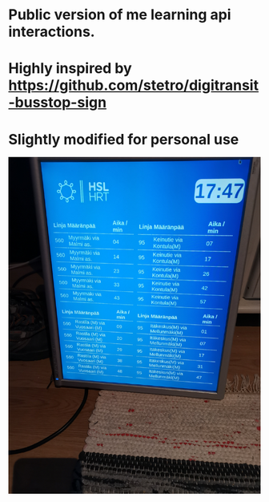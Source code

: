# Public version of me learning api interactions.
# Highly inspired by https://github.com/stetro/digitransit-busstop-sign

# Slightly modified for personal use
![alt text](https://github.com/shiimu/BusPublic/blob/master/IMG_20201229_174709.jpg?raw=true)
